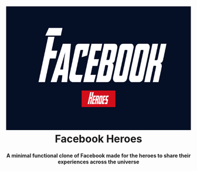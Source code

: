 <h1 align="center">
  <br>
  <a href="http://www.amitmerchant.com/electron-markdownify"><img src="./src/docs/img/GithuRepo2.png" alt="Facebook clone" width="700" height="338"></a>
  <br>
      Facebook Heroes
  <br>
</h1>

<h4 align="center">A minimal functional clone of Facebook made for the heroes to share their experiences across the universe</h4>
